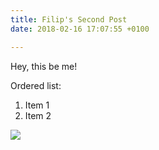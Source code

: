 ```yaml
---
title: Filip's Second Post
date: 2018-02-16 17:07:55 +0100

---
```

Hey, this be me!

Ordered list:

1. Item 1
2. Item 2

![](https://www.memsource.com/wp-content/uploads/2018/01/Memsource-Logo.png)